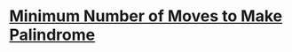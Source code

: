 # [Minimum Number of Moves to Make Palindrome](https://leetcode.com/problems/minimum-number-of-moves-to-make-palindrome/)
